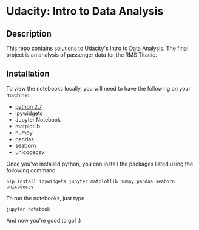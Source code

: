 # Udacity: Intro to Data Analysis

## Description
This repo contains solutions to Udacity's [Intro to Data Analysis](https://www.udacity.com/course/intro-to-data-analysis--ud170).
The final project is an analysis of passenger data for the RMS Titanic.

## Installation
To view the notebooks locally, you will need to have the following on your machine:

* [python 2.7](https://www.python.org/downloads/)
* ipywidgets
* Jupyter Notebook
* matplotlib
* numpy
* pandas
* seaborn
* unicodecsv

Once you've installed python, you can install the packages listed using the following command:

```
pip install ipywidgets jupyter matplotlib numpy pandas seaborn unicodecsv
```

To run the notebooks, just type

```
jupyter notebook
```

And now you're good to go! :)
